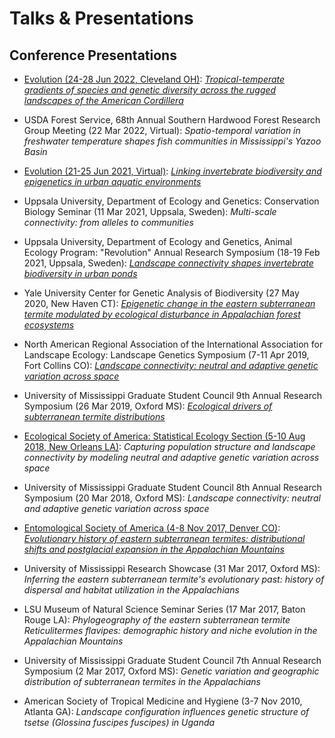 # Talks & Presentations

## Conference Presentations


 - [Evolution (24-28 Jun 2022, Cleveland OH)](https://www.xcdsystem.com/evolution/program/3plFcP3/index.cfm): [*Tropical-temperate gradients of species and genetic diversity across the rugged landscapes of the American Cordillera*](talks/Cordilleras_SpecGenDiv_Presentation.pdf)

 - USDA Forest Service, 68th Annual Southern Hardwood Forest Research Group Meeting (22 Mar 2022, Virtual): *Spatio-temporal variation in freshwater temperature shapes fish communities in Mississippi's Yazoo Basin*

 - [Evolution (21-25 Jun 2021, Virtual)](files/virtual_evolution_2021_full_program.pdf): [*Linking invertebrate biodiversity and epigenetics in urban aquatic environments*](talks/CommunityGenetics_Evolution2021_Talk_wRecording.mp4)

 - Uppsala University, Department of Ecology and Genetics: Conservation Biology Seminar (11 Mar 2021, Uppsala, Sweden): *Multi-scale connectivity: from alleles to communities*
 
 - Uppsala University, Department of Ecology and Genetics, Animal Ecology Program: "Revolution" Annual Research Symposium (18-19 Feb 2021, Uppsala, Sweden): [*Landscape connectivity shapes invertebrate biodiversity in urban ponds*](talks/PondConnectivity_Revolution2021_Talk.pdf)

 - Yale University Center for Genetic Analysis of Biodiversity (27 May 2020, New Haven CT): [*Epigenetic change in the eastern subterranean termite modulated by ecological disturbance in Appalachian forest ecosystems*](talks/DNAmethylation_SubterraneanTermites.pdf)

 - North American Regional Association of the International Association for Landscape Ecology: Landscape Genetics Symposium (7-11 Apr 2019, Fort Collins CO): [*Landscape connectivity: neutral and adaptive genetic variation across space*](talks/IALE2019_ChazHyseni_LandGenTalk.pdf)
 
 - University of Mississippi Graduate Student Council 9th Annual Research Symposium (26 Mar 2019, Oxford MS): [*Ecological drivers of subterranean termite distributions*](talks/GSC9thSymposium2019_ChazHyseni_RetDistribTalk.pdf)
 
 - [Ecological Society of America: Statistical Ecology Section (5-10 Aug 2018, New Orleans LA)](https://eco.confex.com/eco/2018/meetingapp.cgi/Paper/74161): *Capturing population structure and landscape connectivity by modeling neutral and adaptive genetic variation across space*

 - University of Mississippi Graduate Student Council 8th Annual Research Symposium (20 Mar 2018, Oxford MS): *Landscape connectivity: neutral and adaptive genetic variation across space*

 - [Entomological Society of America (4-8 Nov 2017, Denver CO)](https://esa.confex.com/esa/2017/meetingapp.cgi/Paper/125624): [*Evolutionary history of eastern subterranean termites: distributional shifts and postglacial expansion in the Appalachian Mountains*](talks/Entomology2017_TermitePhylogeographyTalk_v2.pdf)

 - University of Mississippi Research Showcase (31 Mar 2017, Oxford MS): *Inferring the eastern subterranean termite's evolutionary past: history of dispersal and habitat utilization in the Appalachians*

 - LSU Museum of Natural Science Seminar Series (17 Mar 2017, Baton Rouge LA): *Phylogeography of the eastern subterranean termite Reticulitermes flavipes: demographic history and niche evolution in the Appalachian Mountains*

 - University of Mississippi Graduate Student Council 7th Annual Research Symposium (2 Mar 2017, Oxford MS): *Genetic variation and geographic distribution of subterranean termites in the Appalachians*

 - American Society of Tropical Medicine and Hygiene (3-7 Nov 2010, Atlanta GA): *Landscape configuration influences genetic structure of tsetse (Glossina fuscipes fuscipes) in Uganda*

